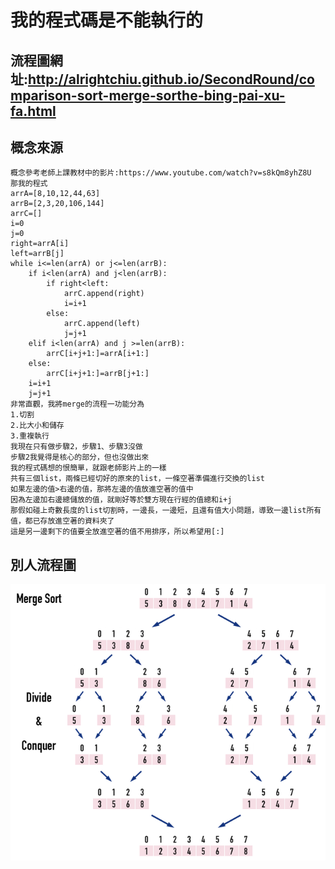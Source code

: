 我的程式碼是不能執行的
====
流程圖網址:http://alrightchiu.github.io/SecondRound/comparison-sort-merge-sorthe-bing-pai-xu-fa.html
------
概念來源
------
    概念參考老師上課教材中的影片:https://www.youtube.com/watch?v=s8kQm8yhZ8U
    那我的程式
    arrA=[8,10,12,44,63]
    arrB=[2,3,20,106,144]
    arrC=[]
    i=0
    j=0
    right=arrA[i]
    left=arrB[j]
    while i<=len(arrA) or j<=len(arrB):
        if i<len(arrA) and j<len(arrB):
            if right<left:
                arrC.append(right)
                i=i+1
            else:
                arrC.append(left)
                j=j+1
        elif i<len(arrA) and j >=len(arrB):
            arrC[i+j+1:]=arrA[i+1:]
        else:
            arrC[i+j+1:]=arrB[j+1:]
        i=i+1
        j=j+1
    非常直觀，我將merge的流程一功能分為
    1.切割
    2.比大小和儲存
    3.重複執行
    我現在只有做步驟2，步驟1、步驟3沒做
    步驟2我覺得是核心的部分，但也沒做出來
    我的程式碼想的恨簡單，就跟老師影片上的一樣
    共有三個list，兩條已經切好的原來的list，一條空著準備進行交換的list
    如果左邊的值>右邊的值，那將左邊的值放進空著的值中
    因為左邊加右邊總儲放的值，就剛好等於雙方現在行經的值總和i+j
    那假如碰上奇數長度的list切割時，一邊長，一邊短，且還有值大小問題，導致一邊list所有值，都已存放進空著的資料夾了
    這是另一邊剩下的值要全放進空著的值不用排序，所以希望用[:]
    
別人流程圖
------
![image](https://github.com/ghost36168/realreason/blob/master/%E5%9C%96%E7%89%87/Merge%20sort%20%E6%B5%81%E7%A8%8B%E5%9C%96.png)
